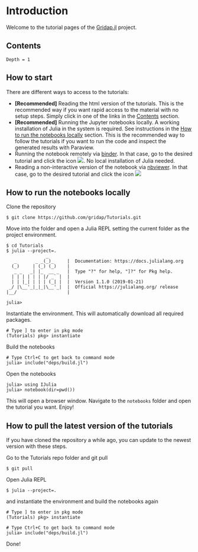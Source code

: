 # Introduction

Welcome to the tutorial pages of the [Gridap.jl](https://github.com/gridap/Gridap.jl) project.

## Contents

```@contents
Depth = 1
```

## How to start

There are different ways to access to the tutorials:

- **[Recommended]** Reading the html version of the tutorials. This is the recommended way if you want rapid access to the material with no setup steps. Simply click in one of the links in the [Contents](@ref) section.
- **[Recommended]** Running the Jupyter notebooks locally. A working installation of Julia in the system is required. See instructions in the [How to run the notebooks locally](@ref) section. This is the recommended way to follow the tutorials if you want to run the code and inspect the generated results with Paraview.
- Running the notebook remotely via [binder](https://mybinder.org). In that case, go to the desired tutorial and click the icon ![](https://mybinder.org/badge_logo.svg). No local installation of Julia needed.
- Reading a non-interactive version of the notebook via [nbviewer](https://nbviewer.jupyter.org/). In that case, go to the desired tutorial and click the icon ![](https://img.shields.io/badge/show-nbviewer-579ACA.svg)

## How to run the notebooks locally

Clone the repository
```
$ git clone https://github.com/gridap/Tutorials.git
```

Move into the folder and open a Julia REPL setting the current folder as the project environment. 
```
$ cd Tutorials
$ julia --project=.
               _
   _       _ _(_)_     |  Documentation: https://docs.julialang.org
  (_)     | (_) (_)    |
   _ _   _| |_  __ _   |  Type "?" for help, "]?" for Pkg help.
  | | | | | | |/ _` |  |
  | | |_| | | | (_| |  |  Version 1.1.0 (2019-01-21)
 _/ |\__'_|_|_|\__'_|  |  Official https://julialang.org/ release
|__/                   |

julia> 

```

Instantiate the environment. This will automatically download all required packages.
```
# Type ] to enter in pkg mode
(Tutorials) pkg> instantiate
```

Build the notebooks
```
# Type Ctrl+C to get back to command mode
julia> include("deps/build.jl")
```

Open the notebooks
```
julia> using IJulia
julia> notebook(dir=pwd())
```
This will open a browser window. Navigate to the `notebooks` folder and open the tutorial you want. Enjoy!

## How to pull the latest version of the tutorials

If you have cloned the repository a while ago, you can update to the newest version with these steps.

Go to the Tutorials repo folder and git pull
```
$ git pull
```
Open Julia REPL
```
$ julia --project=.

```
and instantiate the environment and build the notebooks again
```
# Type ] to enter in pkg mode
(Tutorials) pkg> instantiate

# Type Ctrl+C to get back to command mode
julia> include("deps/build.jl")
```

Done!
